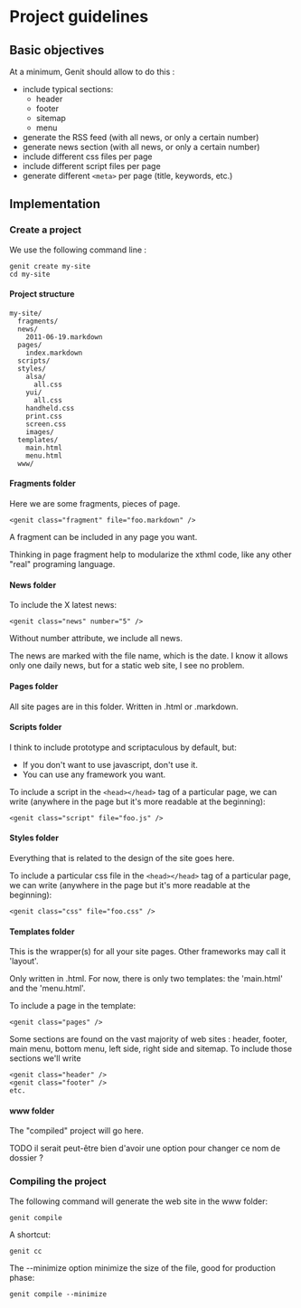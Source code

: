 Project guidelines
==================

Basic objectives
----------------

At a minimum, Genit should allow to do this :

  + include typical sections:
    - header
    - footer
    - sitemap
    - menu
  + generate the RSS feed (with all news, or only a certain number)
  + generate news section (with all news, or only a certain number)
  + include different css files per page
  + include different script files per page
  + generate different `<meta>` per page (title, keywords, etc.)

Implementation
--------------

### Create a project

We use the following command line :

    genit create my-site
    cd my-site

#### Project structure

    my-site/
      fragments/
      news/
        2011-06-19.markdown
      pages/
        index.markdown
      scripts/
      styles/
        alsa/
          all.css
        yui/
          all.css
        handheld.css
        print.css
        screen.css
        images/
      templates/
        main.html
        menu.html
      www/

#### Fragments folder

Here we are some fragments, pieces of page.

    <genit class="fragment" file="foo.markdown" />

A fragment can be included in any page you want.

Thinking in page fragment help to modularize the xthml code, like any other "real" programing language.

#### News folder

To include the X latest news:

    <genit class="news" number="5" />

Without number attribute, we include all news.

The news are marked with the file name, which is the date. 
I know it allows only one daily news, but for a static web site, I see
no problem.

#### Pages folder

All site pages are in this folder. Written in .html or .markdown.


#### Scripts folder

I think to include prototype and scriptaculous by default, but:

  * If you don't want to use javascript, don't use it.
  * You can use any framework you want.

To include a script in the `<head></head>` tag of a particular page,
we can write (anywhere in the page but it's more readable at the beginning):

    <genit class="script" file="foo.js" />


#### Styles folder

Everything that is related to the design of the site goes here.

To include a particular css file in the `<head></head>` tag of a particular page,
we can write (anywhere in the page but it's more readable at the beginning):

    <genit class="css" file="foo.css" />

#### Templates folder

This is the wrapper(s) for all your site pages. Other frameworks may call it 'layout'.

Only written in .html.
For now, there is only two templates: the 'main.html' and the 'menu.html'.

To include a page in the template:

    <genit class="pages" />

Some sections are found on the vast majority of web sites : header, footer,
main menu, bottom menu, left side, right side and sitemap. To include those
sections we'll write

    <genit class="header" />
    <genit class="footer" />
    etc.

#### www folder

The "compiled" project will go here.

TODO il serait peut-être bien d'avoir une option pour changer ce nom de dossier ?

### Compiling the project

The following command will generate the web site in the www folder:

    genit compile

A shortcut:

    genit cc

The --minimize option minimize the size of the file, good for production phase:

    genit compile --minimize
